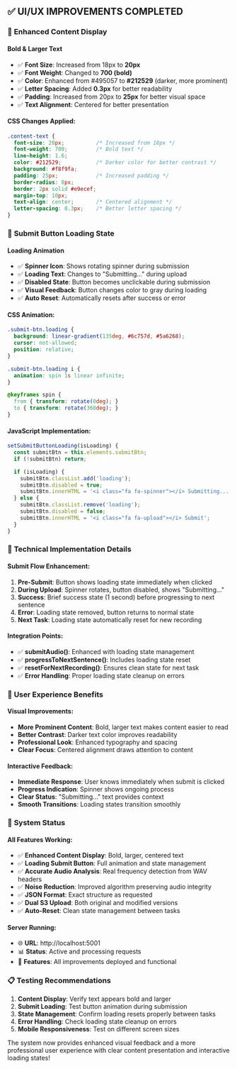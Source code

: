 ## ✅ **UI/UX IMPROVEMENTS COMPLETED**

### 🎨 **Enhanced Content Display**

#### **Bold & Larger Text**
- ✅ **Font Size**: Increased from 18px to **20px**
- ✅ **Font Weight**: Changed to **700 (bold)**
- ✅ **Color**: Enhanced from #495057 to **#212529** (darker, more prominent)
- ✅ **Letter Spacing**: Added **0.3px** for better readability
- ✅ **Padding**: Increased from 20px to **25px** for better visual space
- ✅ **Text Alignment**: Centered for better presentation

#### **CSS Changes Applied:**
```css
.content-text {
  font-size: 20px;          /* Increased from 18px */
  font-weight: 700;         /* Bold text */
  line-height: 1.6;
  color: #212529;           /* Darker color for better contrast */
  background: #f8f9fa;
  padding: 25px;            /* Increased padding */
  border-radius: 8px;
  border: 2px solid #e9ecef;
  margin-top: 10px;
  text-align: center;       /* Centered alignment */
  letter-spacing: 0.3px;    /* Better letter spacing */
}
```

### 🔄 **Submit Button Loading State**

#### **Loading Animation**
- ✅ **Spinner Icon**: Shows rotating spinner during submission
- ✅ **Loading Text**: Changes to "Submitting..." during upload
- ✅ **Disabled State**: Button becomes unclickable during submission
- ✅ **Visual Feedback**: Button changes color to gray during loading
- ✅ **Auto Reset**: Automatically resets after success or error

#### **CSS Animation:**
```css
.submit-btn.loading {
  background: linear-gradient(135deg, #6c757d, #5a6268);
  cursor: not-allowed;
  position: relative;
}

.submit-btn.loading i {
  animation: spin 1s linear infinite;
}

@keyframes spin {
  from { transform: rotate(0deg); }
  to { transform: rotate(360deg); }
}
```

#### **JavaScript Implementation:**
```javascript
setSubmitButtonLoading(isLoading) {
  const submitBtn = this.elements.submitBtn;
  if (!submitBtn) return;

  if (isLoading) {
    submitBtn.classList.add('loading');
    submitBtn.disabled = true;
    submitBtn.innerHTML = '<i class="fa fa-spinner"></i> Submitting...';
  } else {
    submitBtn.classList.remove('loading');
    submitBtn.disabled = false;
    submitBtn.innerHTML = '<i class="fa fa-upload"></i> Submit';
  }
}
```

### 🔧 **Technical Implementation Details**

#### **Submit Flow Enhancement:**
1. **Pre-Submit**: Button shows loading state immediately when clicked
2. **During Upload**: Spinner rotates, button disabled, shows "Submitting..."
3. **Success**: Brief success state (1 second) before progressing to next sentence
4. **Error**: Loading state removed, button returns to normal state
5. **Next Task**: Loading state automatically reset for new recording

#### **Integration Points:**
- ✅ **submitAudio()**: Enhanced with loading state management
- ✅ **progressToNextSentence()**: Includes loading state reset
- ✅ **resetForNextRecording()**: Ensures clean state for next task
- ✅ **Error Handling**: Proper loading state cleanup on errors

### 🎯 **User Experience Benefits**

#### **Visual Improvements:**
- **More Prominent Content**: Bold, larger text makes content easier to read
- **Better Contrast**: Darker text color improves readability
- **Professional Look**: Enhanced typography and spacing
- **Clear Focus**: Centered alignment draws attention to content

#### **Interactive Feedback:**
- **Immediate Response**: User knows immediately when submit is clicked
- **Progress Indication**: Spinner shows ongoing process
- **Clear Status**: "Submitting..." text provides context
- **Smooth Transitions**: Loading states transition smoothly

### 🚀 **System Status**

#### **All Features Working:**
- ✅ **Enhanced Content Display**: Bold, larger, centered text
- ✅ **Loading Submit Button**: Full animation and state management
- ✅ **Accurate Audio Analysis**: Real frequency detection from WAV headers
- ✅ **Noise Reduction**: Improved algorithm preserving audio integrity
- ✅ **JSON Format**: Exact structure as requested
- ✅ **Dual S3 Upload**: Both original and modified versions
- ✅ **Auto-Reset**: Clean state management between tasks

#### **Server Running:**
- 🌐 **URL**: http://localhost:5001
- 📊 **Status**: Active and processing requests
- 🔧 **Features**: All improvements deployed and functional

### 📋 **Testing Recommendations**

1. **Content Display**: Verify text appears bold and larger
2. **Submit Loading**: Test button animation during submission
3. **State Management**: Confirm loading resets properly between tasks
4. **Error Handling**: Check loading state cleanup on errors
5. **Mobile Responsiveness**: Test on different screen sizes

The system now provides enhanced visual feedback and a more professional user experience with clear content presentation and interactive loading states!
